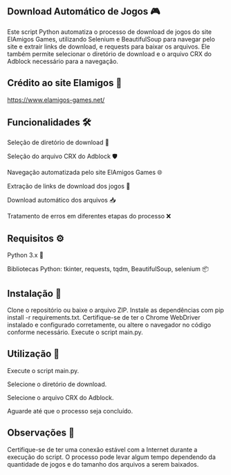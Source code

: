 ## Download Automático de Jogos 🎮
Este script Python automatiza o processo de download de jogos do site ElAmigos Games, utilizando Selenium e BeautifulSoup para navegar pelo site e extrair links de download, e requests para baixar os arquivos. Ele também permite selecionar o diretório de download e o arquivo CRX do Adblock necessário para a navegação.

## Crédito ao site Elamigos 🔗
https://www.elamigos-games.net/ 
## Funcionalidades 🛠️
Seleção de diretório de download 📂

Seleção do arquivo CRX do Adblock 🛡️

Navegação automatizada pelo site ElAmigos Games 🌐

Extração de links de download dos jogos 🔗

Download automático dos arquivos 📥

Tratamento de erros em diferentes etapas do processo ❌

## Requisitos ⚙️
Python 3.x 🐍

Bibliotecas Python: tkinter, requests, tqdm, BeautifulSoup, selenium 📦

## Instalação 🚀
Clone o repositório ou baixe o arquivo ZIP.
Instale as dependências com pip install -r requirements.txt.
Certifique-se de ter o Chrome WebDriver instalado e configurado corretamente, ou altere o navegador no código conforme necessário.
Execute o script main.py.
## Utilização 🚀

Execute o script main.py.

Selecione o diretório de download.

Selecione o arquivo CRX do Adblock.

Aguarde até que o processo seja concluído.

## Observações 🚨
Certifique-se de ter uma conexão estável com a Internet durante a execução do script.
O processo pode levar algum tempo dependendo da quantidade de jogos e do tamanho dos arquivos a serem baixados.
